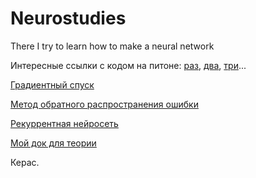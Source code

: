 # Neurostudies
There I try to learn how to make a neural network

Интересные ссылки с кодом на питоне: [раз](https://habrahabr.ru/post/271563/), [два](https://habrahabr.ru/post/322438/), [три](http://blablacode.ru/python/595)...

[Градиентный спуск](https://habrahabr.ru/post/272679/)

[Метод обратного распространения ошибки](https://habrahabr.ru/post/271563/)

[Рекуррентная нейросеть](http://karpathy.github.io/2015/05/21/rnn-effectiveness/)

[Мой док для теории](https://docs.google.com/document/d/1FWv4pA60KkzwtpiJNcsC3jmLmXcYXNuY52RaelBTODc/edit)

Керас.
